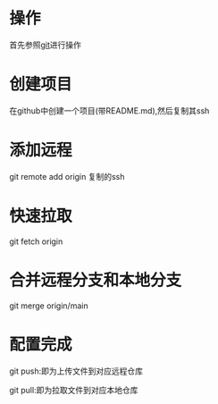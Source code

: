 # 操作
首先参照[git](https://github.com/heavenbo/Linux/blob/main/git.md)进行操作
# 创建项目
在github中创建一个项目(带README.md),然后复制其ssh
# 添加远程
git remote add origin 复制的ssh
# 快速拉取
git fetch origin
# 合并远程分支和本地分支
git merge origin/main
# 配置完成
git push:即为上传文件到对应远程仓库

git pull:即为拉取文件到对应本地仓库
